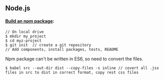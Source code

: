 ## **Node.js**  
#### **[Build an npm package](https://docs.npmjs.com/creating-and-publishing-private-packages)**:  
```
// On local drive
$ mkdir my_project
$ cd myz-project
$ git init  // create a git repository
// Add components, install packages, tests, README
```
Npm package can't be written in ES6,  so need to convert the files.  
```
$ babel src --out-dir dist --copy-files -s inline // covert all .jsx files in src to dist in correct format, copy rest css files  
```
